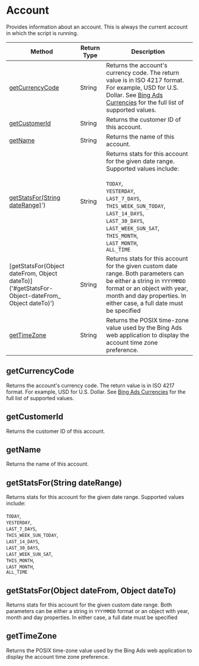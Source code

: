 # Account
Provides information about an account. This is always the current account in which the script is running.

|Method|Return Type|Description|
|-|-|-
[getCurrencyCode]('#getCurrencyCode')|String|Returns the account's currency code. The return value is in ISO 4217 format. For example, USD for U.S. Dollar. See [Bing Ads Currencies](https://docs.microsoft.com/en-us/bingads/guides/currencies) for the full list of supported values. <br />
[getCustomerId]('#getCustomerId')|String|Returns the customer ID of this account.
[getName]('#getName')|String|Returns the name of this account.
[getStatsFor(String dateRange)]('#getStatsFor-String-dateRange)')|String|Returns stats for this account for the given date range.<br />Supported values include:<br /><br /> `TODAY`,<br /> `YESTERDAY`,<br /> `LAST_7_DAYS`,<br /> `THIS_WEEK_SUN_TODAY`,<br /> `LAST_14_DAYS`,<br /> `LAST_30_DAYS`,<br /> `LAST_WEEK_SUN_SAT`,<br /> `THIS_MONTH`,<br /> `LAST_MONTH`,<br /> `ALL_TIME`<br />
[getStatsFor(Object dateFrom, Object dateTo)]('#getStatsFor-Object-dateFrom_ Object dateTo)')|String|Returns stats for this account for the given custom date range. Both parameters can be either a  string in `YYYYMMDD` format or an object with year, month and day properties. In either case, a full date must be specified<br />
[getTimeZone]('#getTimeZone')|String|Returns the POSIX time-zone value used by the Bing Ads web application to display the account time zone preference. <br />

<a name="getCurrencyCode"></a>
## getCurrencyCode
Returns the account's currency code. The return value is in ISO 4217 format. For example, USD for U.S. Dollar. See [Bing Ads Currencies](https://docs.microsoft.com/en-us/bingads/guides/currencies) for the full list of supported values. 


<a name="getCustomerId"></a>
## getCustomerId
Returns the customer ID of this account.

<a name="getName"></a>
## getName
Returns the name of this account.

<a name="getStatsFor-String-dateRange)"></a>
## getStatsFor(String dateRange)
Returns stats for this account for the given date range.
Supported values include:<br /><br /> `TODAY`,<br /> `YESTERDAY`,<br /> `LAST_7_DAYS`,<br /> `THIS_WEEK_SUN_TODAY`,<br /> `LAST_14_DAYS`,<br /> `LAST_30_DAYS`,<br /> `LAST_WEEK_SUN_SAT`,<br /> `THIS_MONTH`,<br /> `LAST_MONTH`,<br /> `ALL_TIME`<br />


<a name="getStatsFor-Object-dateFrom_ Object dateTo)"></a>
## getStatsFor(Object dateFrom, Object dateTo)
Returns stats for this account for the given custom date range. Both parameters can be either a  string in `YYYYMMDD` format or an object with year, month and day properties. In either case, a full date must be specified


<a name="getTimeZone"></a>
## getTimeZone
Returns the POSIX time-zone value used by the Bing Ads web application to display the account time zone preference. 


